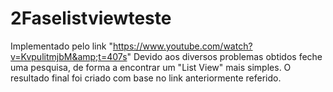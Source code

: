 # 2Faselistviewteste
Implementado pelo link "https://www.youtube.com/watch?v=KvpulitmjbM&amp;t=407s"
Devido aos diversos problemas obtidos feche uma pesquisa, de forma a encontrar um "List View" mais simples.
O resultado final foi criado com base no link anteriormente referido.
